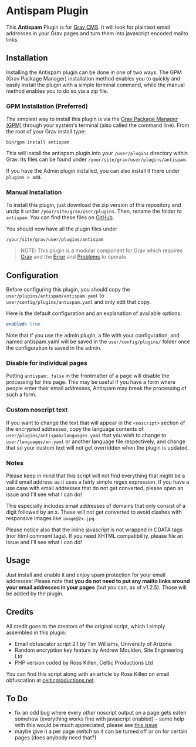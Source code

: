 # Antispam Plugin

This **Antispam** Plugin is for [Grav CMS](http://github.com/getgrav/grav). It will look for plaintext email addresses in your Grav pages and turn them into javascript encoded mailto links.

## Installation

Installing the Antispam plugin can be done in one of two ways. The GPM (Grav Package Manager) installation method enables you to quickly and easily install the plugin with a simple terminal command, while the manual method enables you to do so via a zip file.

### GPM Installation (Preferred)

The simplest way to install this plugin is via the [Grav Package Manager (GPM)](http://learn.getgrav.org/advanced/grav-gpm) through your system's terminal (also called the command line). From the root of your Grav install type:

    bin/gpm install antispam

This will install the antispam plugin into your `/user/plugins` directory within Grav. Its files can be found under `/your/site/grav/user/plugins/antispam`.

If you have the Admin plugin installed, you can also install it there under `plugins > add`.

### Manual Installation

To install this plugin, just download the zip version of this repository and unzip it under `/your/site/grav/user/plugins`. Then, rename the folder to `antispam`. You can find these files on [GitHub](https://github.com/skinofthesoul/antispam).

You should now have all the plugin files under

    /your/site/grav/user/plugins/antispam

> NOTE: This plugin is a modular component for Grav which requires [Grav](http://github.com/getgrav/grav) and the [Error](https://github.com/getgrav/grav-plugin-error) and [Problems](https://github.com/getgrav/grav-plugin-problems) to operate.

## Configuration

Before configuring this plugin, you should copy the `user/plugins/antispam/antispam.yaml` to `user/config/plugins/antispam.yaml` and only edit that copy.

Here is the default configuration and an explanation of available options:

```yaml
enabled: true
```

Note that if you use the admin plugin, a file with your configuration, and named antispam.yaml will be saved in the `user/config/plugins/` folder once the configuration is saved in the admin.

### Disable for individual pages

Putting `antispam: false` in the frontmatter of a page will disable the processing for this page. This may be useful if you have a form where people enter their email addresses, Antispam may break the processing of such a form.

### Custom noscript text
If you want to change the text that will appear in the `<noscript>` section of the encrypted addresses, copy the language contents of `user/plugins/antispam/languages.yaml` that you wish to change to `user/languages/en.yaml` or another language file respectively, and change that so your custom text will not get overridden when the plugin is updated.

### Notes

Please keep in mind that this script will not find everything that might be a valid email address as it uses a fairly simple regex expression. If you have a use case with email addresses that do not get converted, please open an issue and I'll see what I can do!

This especially includes email addresses of domains that only consist of a digit followed by an x. These will not get converted to avoid clashes with responsive images like `image@2x.jpg`.

Please notice also that the inline javascript is not wrapped in CDATA tags (nor html comment tags). If you need XHTML compatibility, please file an issue and I'll see what I can do!

## Usage

Just install and enable it and enjoy spam protection for your email addresses! Please note that **you do not need to put any mailto links around your email addresses in your pages** (but you can, as of v1.2.5). Those will be added by the plugin.

## Credits

All credit goes to the creators of the original script, which I simply assembled in this plugin:

* Email obfuscator script 2.1 by Tim Williams, University of Arizona
* Random encryption key feature by Andrew Moulden, Site Engineering Ltd
* PHP version coded by Ross Killen, Celtic Productions Ltd

You can find this script along with an article by Ross Killen on email obfuscation at [celticproductions.net](http://www.celticproductions.net/articles/10/email/php-email-obfuscator.html).


## To Do

- fix an odd bug where every *other* noscript output on a page gets eaten somehow (everything works fine with javascript enabled) – some help with this would be much appreciated, please see [this issue](https://github.com/skinofthesoul/grav-plugin-antispam/issues/1)
- maybe give it a per page switch so it can be turned off or on for certain pages (does anybody need that?)
